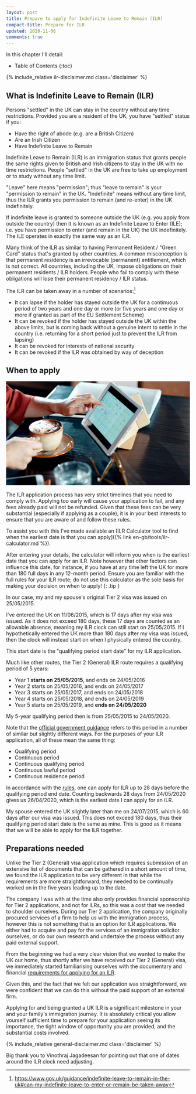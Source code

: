 ```yaml
---
layout: post
title: Prepare to apply for Indefinite Leave to Remain (ILR)
compact-title: Prepare for ILR
updated: 2020-11-06
comments: true
---
```


In this chapter I'll detail:

* Table of Contents
{:toc}

{% include_relative ilr-disclaimer.md class='disclaimer' %}

## What is Indefinite Leave to Remain (ILR)
Persons "settled" in the UK can stay in the country without any time restrictions. Provided you are a resident of the UK, you have "settled" status if you:

* Have the right of abode (e.g. are a British Citizen)
* Are an Irish Citizen
* Have Indefinite Leave to Remain

Indefinite Leave to Remain (ILR) is an immigration status that grants people the same rights given to British and Irish citizens to stay in the UK with no time restrictions. People "settled" in the UK are free to take up employment or to study without any time limit.

"Leave" here means "permission"; thus "leave to remain" is your "permission to remain" in the UK. "Indefinite" means without any time limit, thus the ILR grants you permission to remain (and re-enter) in the UK indefinitely.

If indefinite leave is granted to someone outside the UK (e.g. you apply from outside the country) then it is known as an Indefinite Leave to Enter (ILE); i.e. you have permission to enter (and remain in the UK) the UK indefinitely. The ILE operates in exactly the same way as an ILR.

Many think of the ILR as similar to having Permanent Resident&nbsp;/&nbsp;"Green Card" status that's granted by other countries. A common misconception is that permanent residency is an irrevocable (permanent) entitlement, which is not correct. All countries, including the UK, impose obligations on their permanent residents&nbsp;/&nbsp;ILR holders. People who fail to comply with these obligations will lose their permanent residency&nbsp;/&nbsp;ILR status.

The ILR can be taken away in a number of scenarios:[^can-my-indefinite-leave-to-enter-or-remain-be-taken-away]

[^can-my-indefinite-leave-to-enter-or-remain-be-taken-away]: <https://www.gov.uk/guidance/indefinite-leave-to-remain-in-the-uk#can-my-indefinite-leave-to-enter-or-remain-be-taken-away>

* It can lapse if the holder has stayed outside the UK for a continuous period of two years and one day or more (or five years and one day or more if granted as part of the EU Settlement Scheme)
* It can be revoked if the holder has stayed outside the UK within the above limits, but is coming back without a genuine intent to settle in the country (i.e. returning for a short period just to prevent the ILR from lapsing)
* It can be revoked for interests of national security
* It can be revoked if the ILR was obtained by way of deception

## When to apply
![](/assets/ilr-application-timing.jpg)

The ILR application process has very strict timelines that you need to comply with. Applying too early will cause your application to fail, and any fees already paid will not be refunded. Given that these fees can be very substantial (especially if applying as a couple), it is in your best interests to ensure that you are aware of and follow these rules.

To assist you with this I've made available an [ILR Calculator tool to find when the earliest date is that you can apply]({% link en-gb/tools/ilr-calculator.md %}).

After entering your details, the calculator will inform you when is the earliest date that you can apply for an ILR. Note however that other factors can influence this date, for instance, if you have at any time left the UK for more than 180 full days in any 12-month period. Ensure you are familiar with the full rules for your ILR route; do not use this calculator as the sole basis for making your decision on when to apply!
{: .tip }

In our case, my and my spouse's original Tier 2 visa was issued on 25/05/2015.

I've entered the UK on 11/06/2015, which is 17 days after my visa was issued. As it does not exceed 180 days, these 17 days are counted as an allowable absence, meaning my ILR clock can still start on 25/05/2015. If I hypothetically entered the UK more than 180 days after my visa was issued, then the clock will instead start on when I physically entered the country.

This start date is the "qualifying period start date" for my ILR application.

Much like other routes, the Tier 2 (General) ILR route requires a qualifying period of 5 years:

* Year 1 **starts on 25/05/2015**, and ends on 24/05/2016
* Year 2 starts on 25/05/2016, and ends on 24/05/2017
* Year 3 starts on 25/05/2017, and ends on 24/05/2018
* Year 4 starts on 25/05/2018, and ends on 24/05/2019
* Year 5 starts on 25/05/2019, and **ends on 24/05/2020**

My 5-year qualifying period then is from 25/05/2015 to 24/05/2020.

Note that the [official government guidance](https://www.gov.uk/government/publications/indefinite-leave-to-remain-calculating-continuous-period-in-uk) refers to this period in a number of similar but slightly different ways. For the purposes of your ILR application, all of these mean the same thing:

* Qualifying period
* Continuous period
* Continuous qualifying period
* Continuous lawful period
* Continuous residence period

In accordance with the [rules](https://www.gov.uk/government/publications/indefinite-leave-to-remain-calculating-continuous-period-in-uk), one can apply for ILR up to 28 days before the qualifying period end date. Counting backwards 28 days from 24/05/2020 gives us 26/04/2020, which is the earliest date I can apply for an ILR.

My spouse entered the UK slightly later than me on 24/07/2015, which is 60 days after our visa was issued. This does not exceed 180 days, thus their qualifying period start date is the same as mine. This is good as it means that we will be able to apply for the ILR together.

## Preparations needed
Unlike the Tier 2 (General) visa application which requires submission of an extensive list of documents that can be gathered in a short amount of time, we found the ILR application to be very different in that while the requirements are more straightforward, they needed to be continually worked on in the five years leading up to the date.

The company I was with at the time also only provides financial sponsorship for Tier 2 applications, and not for ILRs, so this was a cost that we needed to shoulder ourselves. During our Tier 2 application, the company originally procured services of a firm to help us with the immigration process, however this is not something that is an option for ILR applications. We either had to acquire and pay for the services of an immigration solicitor ourselves, or do our own research and undertake the process without any paid external support.

From the beginning we had a very clear vision that we wanted to make the UK our home, thus shortly after we have received our Tier 2 (General) visa, we immediately started familiarising ourselves with the documentary and financial [requirements for applying for an ILR](https://www.gov.uk/settle-in-the-uk).

Given this, and the fact that we felt our application was straightforward, we were confident that we can do this without the paid support of an external firm.

Applying for and being granted a UK ILR is a significant milestone in your and your family's immigration journey. It is absolutely critical you allow yourself sufficient time to prepare for your application seeing its importance, the tight window of opportunity you are provided, and the substantial costs involved.

{% include_relative general-disclaimer.md class='disclaimer' %}

Big thank you to Vinothraj Jagadeesan for pointing out that one of dates around the ILR clock need adjusting.